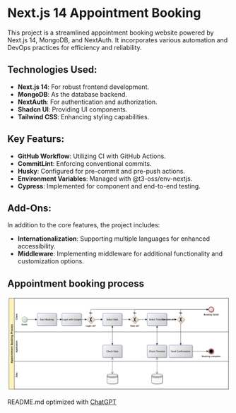 # Next.js 14 Appointment Booking

This project is a streamlined appointment booking website powered by Next.js 14, MongoDB, and NextAuth. It incorporates various automation and DevOps practices for efficiency and reliability.

## Technologies Used:

- **Next.js 14**: For robust frontend development.
- **MongoDB**: As the database backend.
- **NextAuth**: For authentication and authorization.
- **Shadcn UI**: Providing UI components.
- **Tailwind CSS**: Enhancing styling capabilities.

## Key Featurs:

- **GitHub Workflow**: Utilizing CI with GitHub Actions.
- **CommitLint**: Enforcing conventional commits.
- **Husky**: Configured for pre-commit and pre-push actions.
- **Environment Variables**: Managed with @t3-oss/env-nextjs.
- **Cypress**: Implemented for component and end-to-end testing.

## Add-Ons:

In addition to the core features, the project includes:

- **Internationalization**: Supporting multiple languages for enhanced accessibility.
- **Middleware**: Implementing middleware for additional functionality and customization options.

## Appointment booking process

![appointment-booking-process](https://github.com/TobiasGleiter/nextjs-appointment-booking/blob/main/docs/appointment-booking-process.jpg)

README.md optimized with [ChatGPT](https://chat.openai.com)
